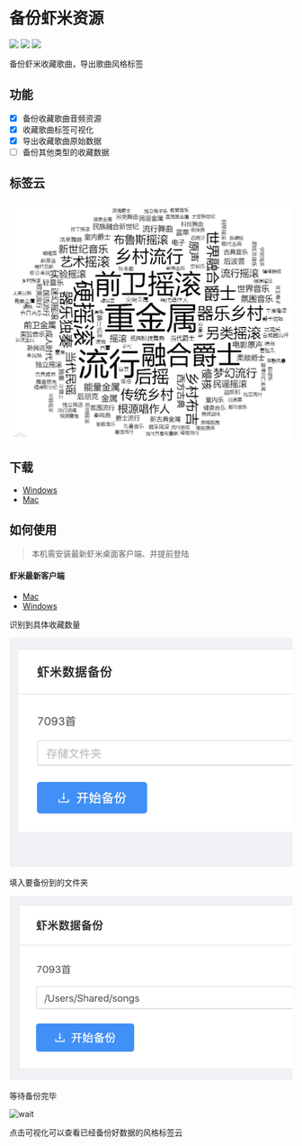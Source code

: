 # 备份虾米资源
![](https://img.shields.io/github/v/release/xiami2021/backup.svg)
![](https://img.shields.io/github/last-commit/xiami2021/backup)
![](https://img.shields.io/github/issues/xiami2021/backup)

备份虾米收藏歌曲，导出歌曲风格标签

## 功能
- [x] 备份收藏歌曲音频资源
- [x] 收藏歌曲标签可视化
- [x] 导出收藏歌曲原始数据
- [ ] 备份其他类型的收藏数据

## 标签云
![tag](tag.png)  

## 下载
- [Windows](https://github.91chifun.workers.dev//https://github.com/xiami2021/backup/releases/download/0.0.5/Setup.0.0.5.exe)  
- [Mac](https://github.91chifun.workers.dev//https://github.com/xiami2021/backup/releases/download/0.0.5/Setup.0.0.5.dmg)



## 如何使用
> 本机需安装最新虾米桌面客户端、并提前登陆

#### 虾米最新客户端
- [Mac](https://gxiami.alicdn.com/xiami-desktop/update/XiamiMac-05131024-070508.dmg)
- [Windows](https://gxiami.alicdn.com/xiami-desktop/update/%E8%99%BE%E7%B1%B3%E9%9F%B3%E4%B9%90-7.3.0-x86-1225.exe)


识别到具体收藏数量

![first](first.png)

填入要备份到的文件夹

![second](second.png)

等待备份完毕

![wait](https://xiami2021.github.io/visualization/images/wait.png)


点击可视化可以查看已经备份好数据的风格标签云
